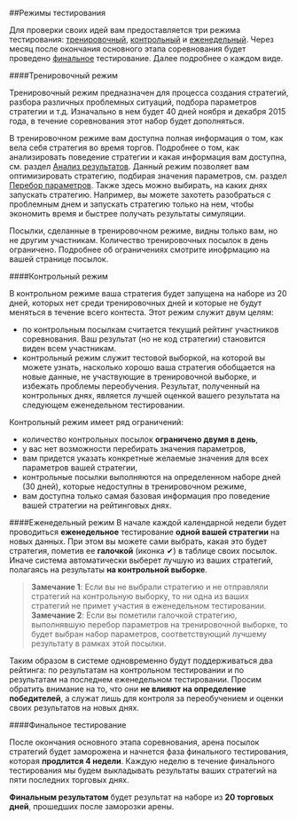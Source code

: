 ##Режимы тестирования

Для проверки своих идей вам предоставляется три режима тестирования: [тренировочный](#training_mode), [контрольный](#control_mode) и [еженедельный](#weekly_mode). Через месяц после окончания основного этапа соревнования будет проведено [финальное](#final_test) тестирование. Далее подробнее о каждом виде.

<a name="training_mode"></a>
####Тренировочный режим

Тренировочный режим предназначен для процесса создания стратегий, разбора различных проблемных ситуаций, подбора параметров стратегии и т.д.
Изначально в нем будет 40 дней ноября и декабря 2015 года, в течение соревнования этот набор будет дополняться.

В тренировочном режиме вам доступна полная информация о том, как вела себя стратегия во время торгов. Подробнее о том, как анализировать поведение стратегии и какая информация вам доступна, см. раздел [Анализ результатов](analysis/README.md). Данный режим позволяет вам оптимизировать стратегию, подбирая значения параметров, см. раздел [Перебор параметров](params.md).  Также здесь можно выбирать, на каких днях запускать стратегию. Например, вы можете захотеть разобраться с проблемным днем и запускать стратегию только на нем, чтобы экономить время и быстрее получать результаты симуляции.

Посылки, сделанные в тренировочном режиме, видны только вам, но не другим участникам. Количество тренировочных посылок в день ограничено. Подробнее об ограничениях смотрите инофрмацию на вашей странице посылок.

<a name="control_mode"></a>
####Контрольный режим

В контрольном режиме ваша стратегия будет запущена на наборе из 20 дней, которых нет среди тренировочных дней и которые не будут меняться в течение всего контеста. Этот режим служит двум целям:
- по контрольным посылкам считается текущий рейтинг участников соревнования. Ваш результат (но не код стратегии) становится виден всем участникам.
- контрольный режим служит тестовой выборкой, на которой вы можете узнать, насколько хорошо ваша стратегия обобщается на новые данные, не участвующие в тренировочной выборке, и избежать проблемы переобучения.  Результат, полученный на контрольных днях, является лучшей оценкой вашего результата на следующем еженедельном тестировании.

Контрольный режим имеет ряд ограничений: 
- количество контрольных посылок **ограничено двумя в день**,
- у вас нет возможности перебирать значения параметров,
- вам придется указать конкретные желаемые значения для всех параметров вашей стратегии,
- контрольные посылки выполняются на определенном наборе дней (30 дней), которые недоступны в тренировочном режиме,
- вам доступна только самая базовая информация про поведение вашей стратегии на рейтинговых днях.

<a name="weekly_mode"></a>
####Еженедельный режим
В начале каждой календарной недели будет проводиться **еженедельное** тестирование **одной вашей стратегии** на новых данных. При этом вы можете сами выбрать, какая это будет стратегия, пометив ее **галочкой** (иконка ✔) в таблице своих посылок. Иначе система автоматически выберет лучшую из ваших стратегий, полагаясь на результаты **на контрольной выборке**. 
> **Замечание 1**: Если вы не выбрали стратегию и не отправляли стратегий на контрольную выборку, то ни одна из ваших стратегий не примет участия в еженедельном тестировании.
> **Замечание 2**: Если вы пометили галочкой стратегию, выполнявшую перебор параметров на тренировочной выборке, то будет выбран набор параметров, соответствующий лучшему результату в рамках этой посылки.

Таким образом в системе одновременно будут поддерживаться два рейтинга: по результатам на контрольном тестировании и по результатам на последнем еженедельном тестировании. Просим обратить внимание на то, что они **не влияют на определение победителей**, а служат лишь для контроля за переобучением и оценки своих результатов на новых днях.


<a name="final_test"></a>
####Финальное тестирование

После окончания основного этапа соревнования, арена посылок стратегий будет заморожена и начнется фаза финального тестирования, которая **продлится 4 недели**. Каждую неделю в течение финального тестирования мы будем выкладывать результаты ваших стратегий на пяти последних торговых днях.

**Финальным результатом** будет результат на наборе из **20 торговых дней**, прошедших после заморозки арены. 

